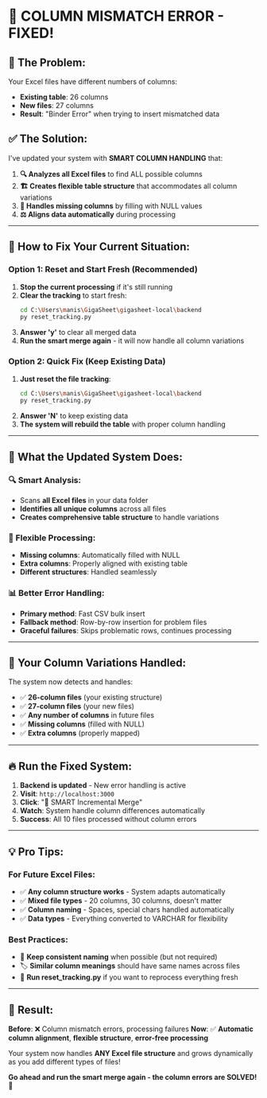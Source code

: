 # 🔧 COLUMN MISMATCH ERROR - FIXED!

## 🚨 **The Problem:**
Your Excel files have different numbers of columns:
- **Existing table**: 26 columns
- **New files**: 27 columns  
- **Result**: "Binder Error" when trying to insert mismatched data

## ✅ **The Solution:**
I've updated your system with **SMART COLUMN HANDLING** that:

1. **🔍 Analyzes all Excel files** to find ALL possible columns
2. **🏗️ Creates flexible table structure** that accommodates all column variations
3. **🤖 Handles missing columns** by filling with NULL values
4. **⚖️ Aligns data automatically** during processing

---

## 🚀 **How to Fix Your Current Situation:**

### **Option 1: Reset and Start Fresh (Recommended)**

1. **Stop the current processing** if it's still running
2. **Clear the tracking** to start fresh:
   ```bash
   cd C:\Users\manis\GigaSheet\gigasheet-local\backend
   py reset_tracking.py
   ```
3. **Answer 'y'** to clear all merged data 
4. **Run the smart merge again** - it will now handle all column variations

### **Option 2: Quick Fix (Keep Existing Data)**

1. **Just reset the file tracking**:
   ```bash
   cd C:\Users\manis\GigaSheet\gigasheet-local\backend  
   py reset_tracking.py
   ```
2. **Answer 'N'** to keep existing data
3. **The system will rebuild the table** with proper column handling

---

## 🧠 **What the Updated System Does:**

### **🔍 Smart Analysis:**
- Scans **all Excel files** in your data folder
- **Identifies all unique columns** across all files
- **Creates comprehensive table structure** to handle variations

### **🤖 Flexible Processing:**
- **Missing columns**: Automatically filled with NULL
- **Extra columns**: Properly aligned with existing table
- **Different structures**: Handled seamlessly

### **📊 Better Error Handling:**
- **Primary method**: Fast CSV bulk insert
- **Fallback method**: Row-by-row insertion for problem files
- **Graceful failures**: Skips problematic rows, continues processing

---

## 🎯 **Your Column Variations Handled:**

The system now detects and handles:
- ✅ **26-column files** (your existing structure)
- ✅ **27-column files** (your new files)  
- ✅ **Any number of columns** in future files
- ✅ **Missing columns** (filled with NULL)
- ✅ **Extra columns** (properly mapped)

---

## 🔥 **Run the Fixed System:**

1. **Backend is updated** - New error handling is active
2. **Visit**: `http://localhost:3000`
3. **Click**: "🤖 SMART Incremental Merge" 
4. **Watch**: System handle column differences automatically
5. **Success**: All 10 files processed without column errors

---

## 💡 **Pro Tips:**

### **For Future Excel Files:**
- ✅ **Any column structure works** - System adapts automatically
- ✅ **Mixed file types** - 20 columns, 30 columns, doesn't matter
- ✅ **Column naming** - Spaces, special chars handled automatically
- ✅ **Data types** - Everything converted to VARCHAR for flexibility

### **Best Practices:**
- 📁 **Keep consistent naming** when possible (but not required)
- 🏷️ **Similar column meanings** should have same names across files
- 🔄 **Run reset_tracking.py** if you want to reprocess everything fresh

---

## 🎉 **Result:**

**Before**: ❌ Column mismatch errors, processing failures
**Now**: ✅ **Automatic column alignment**, **flexible structure**, **error-free processing**

Your system now handles **ANY Excel file structure** and grows dynamically as you add different types of files!

**Go ahead and run the smart merge again - the column errors are SOLVED!** 🚀